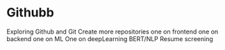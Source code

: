 # Githubb
Exploring Github and Git 
Create more repositories
one on frontend
one on backend
one on ML
One on deepLearning
BERT/NLP Resume screening
